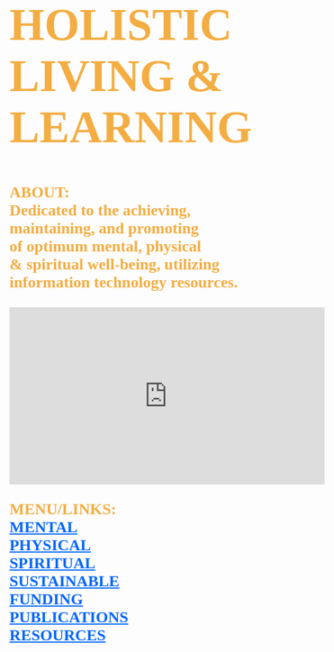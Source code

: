 <!DOCTYPE html>
<html lang="en-us">
	<body style="background-image:url(https://i.ytimg.com/vi/PYFiPerugzA/hqdefault.jpg);
		background-repeat:no-repeat;
		background-size:cover;
		background-position: center center;">
		<h1 style="font-family:serif;font-weight:bold;font-size:80px;color:#f4ad42;">
			HOLISTIC<br> 
			LIVING &<br>
			LEARNING
		</h1>
		<p style="font-family:serif;font-weight:bold;font-size:28px;color:#f4ad42;">
			ABOUT:<br>
	        	Dedicated to the achieving,<br>
			maintaining, and promoting<br> 
			of optimum mental, physical<br>
			& spiritual well-being, utilizing<br> 
			information technology resources.
		</p>
		<iframe width="560" height="315" 
			src="https://www.youtube.com/embed/I2fsYFzQ3Sk" 
			frameborder="0" allowfullscreen>
		</iframe>
		<p style="font-family:serif;color:#f4ad42;font-size:28px;font-weight:bold;">
			MENU/LINKS:<br>
			<a style="color:#0066ff;font-family:serif;font-weight:bold;" href="http://www.mooc-list.com/"       	       		 		target="_blank">MENTAL</a><br>
			<a style="color:#0066ff;font-family:serif;font-weight:bold;" href="http://www.webmd.com/" 	 	 	         		 target="_blank">PHYSICAL</a><br>
			<a style="color:#0066ff;font-family:serif;font-weight:bold;" href="http://www.plotinus.com/" 
			target="_blank">SPIRITUAL</a><br>
			<a style="color:#0066ff;font-family:serif;font-weight:bold;" href="http://self-sufficiency-guide.com/" 		 			 target="_blank">SUSTAINABLE</a><br>
			<a style="color:#0066ff;font-family:serif;font-weight:bold;" href="http://l-lists.com/en/lists/phayv1.html" 				target="_blank">FUNDING</a><br>
			<a style="color:#0066ff;font-family:serif;font-weight:bold;" href="http://onlinebooks.library.upenn.edu/" 				target="_blank">PUBLICATIONS</a><br>
			<a style="color:#0066ff;font-family:serif;font-weight:bold;" href="http://en.wikipedia.org/wiki/Main_Page" 				target="_blank">RESOURCES</a>
		</p>
	</body>
</html>

